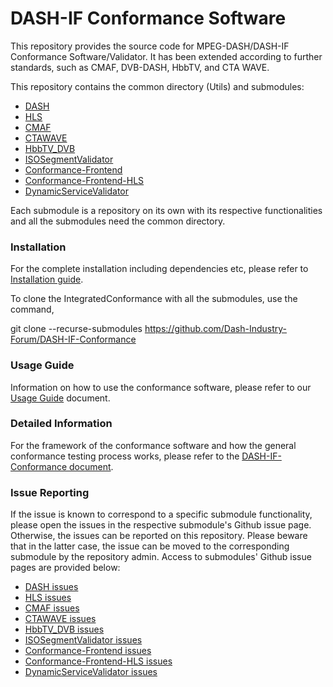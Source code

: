 # DASH-IF Conformance Software

This repository provides the source code for MPEG-DASH/DASH-IF Conformance Software/Validator. It has been extended according to further standards, such as CMAF, DVB-DASH, HbbTV, and CTA WAVE.

This repository contains the common directory (Utils) and submodules:
* [DASH](https://github.com/Dash-Industry-Forum/DASH)
* [HLS](https://github.com/Dash-Industry-Forum/HLS)
* [CMAF](https://github.com/Dash-Industry-Forum/CMAF)
* [CTAWAVE](https://github.com/Dash-Industry-Forum/CTAWAVE)
* [HbbTV_DVB](https://github.com/Dash-Industry-Forum/HbbTV_DVB)
* [ISOSegmentValidator](https://github.com/Dash-Industry-Forum/ISOSegmentValidator)
* [Conformance-Frontend](https://github.com/Dash-Industry-Forum/Conformance-Frontend)
* [Conformance-Frontend-HLS](https://github.com/Dash-Industry-Forum/Conformance-Frontend-HLS)
* [DynamicServiceValidator](https://github.com/Dash-Industry-Forum/DynamicServiceValidator)

Each submodule is a repository on its own with its respective functionalities and all the submodules need the common directory.

### Installation

For the complete installation including dependencies etc, please refer to [Installation guide]( https://github.com/Dash-Industry-Forum/DASH-IF-Conformance/wiki/Installation--guide).

To clone the IntegratedConformance with all the submodules, use the command,

git clone --recurse-submodules https://github.com/Dash-Industry-Forum/DASH-IF-Conformance

### Usage Guide

Information on how to use the conformance software, please refer to our [Usage Guide](https://github.com/Dash-Industry-Forum/DASH-IF-Conformance/blob/master/Doc/Conformance%20Software%20Usage%20Guide.pdf) document.

### Detailed Information

For the framework of the conformance software and how the general conformance testing process works, please refer to the [DASH-IF-Conformance document](https://github.com/Dash-Industry-Forum/DASH-IF-Conformance/blob/master/Doc/IntegratedConformance_doc.pdf).

### Issue Reporting

If the issue is known to correspond to a specific submodule functionality, please open the issues in the respective submodule's Github issue page. Otherwise, the issues can be reported on this repository. Please beware that in the latter case, the issue can be moved to the corresponding submodule by the repository admin. Access to submodules' Github issue pages are provided below:

* [DASH issues](https://github.com/Dash-Industry-Forum/DASH/issues)
* [HLS issues](https://github.com/Dash-Industry-Forum/HLS/issues)
* [CMAF issues](https://github.com/Dash-Industry-Forum/CMAF/issues)
* [CTAWAVE issues](https://github.com/Dash-Industry-Forum/CTAWAVE/issues)
* [HbbTV_DVB issues](https://github.com/Dash-Industry-Forum/HbbTV_DVB/issues)
* [ISOSegmentValidator issues](https://github.com/Dash-Industry-Forum/ISOSegmentValidator/issues)
* [Conformance-Frontend issues](https://github.com/Dash-Industry-Forum/Conformance-Frontend/issues)
* [Conformance-Frontend-HLS issues](https://github.com/Dash-Industry-Forum/Conformance-Frontend-HLS/issues)
* [DynamicServiceValidator issues](https://github.com/Dash-Industry-Forum/DynamicServiceValidator/issues)
